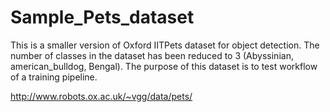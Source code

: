 # Sample_Pets_dataset

This is a smaller version of Oxford IITPets dataset for object detection. The number of classes in the dataset has been reduced to 3 (Abyssinian, american_bulldog, Bengal). The purpose of this dataset is to test workflow of a training pipeline.  

http://www.robots.ox.ac.uk/~vgg/data/pets/

